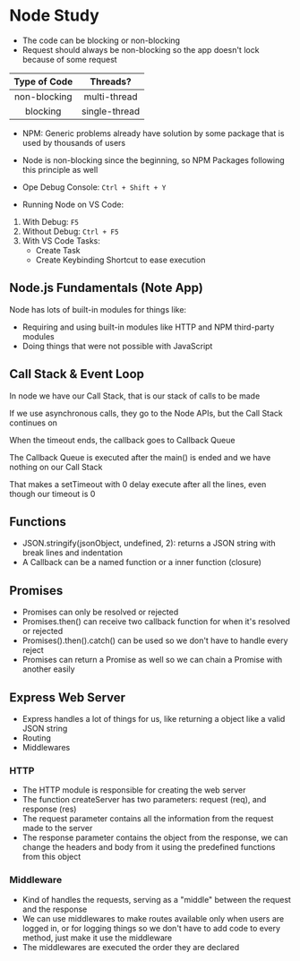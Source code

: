 # Node Study

- The code can be blocking or non-blocking
- Request should always be non-blocking so the app doesn't lock because of some request

| Type of Code | Threads?      |
| :----------: | :-----------: |
| non-blocking | multi-thread  |
| blocking     | single-thread |

- NPM: Generic problems already have solution by some package that is used by thousands of users
- Node is non-blocking since the beginning, so NPM Packages following this principle as well

- Ope Debug Console: `Ctrl + Shift + Y`
- Running Node on VS Code:
1. With Debug: `F5`
2. Without Debug: `Ctrl + F5`
3. With VS Code Tasks:
    - Create Task
    - Create Keybinding Shortcut to ease execution

## Node.js Fundamentals (Note App)

Node has lots of built-in modules for things like:
- Requiring and using built-in modules like HTTP and NPM third-party modules
- Doing things that were not possible with JavaScript

## Call Stack & Event Loop

In node we have our Call Stack, that is our stack of calls to be made

If we use asynchronous calls, they go to the Node APIs, but the Call Stack continues on

When the timeout ends, the callback goes to Callback Queue

The Callback Queue is executed after the main() is ended and we have nothing on our Call Stack

That makes a setTimeout with 0 delay execute after all the lines, even though our timeout is 0

## Functions
- JSON.stringify(jsonObject, undefined, 2): returns a JSON string with break lines and indentation
- A Callback can be a named function or a inner function (closure)

## Promises
- Promises can only be resolved or rejected
- Promises.then() can receive two callback function for when it's resolved or rejected
- Promises().then().catch() can be used so we don't have to handle every reject
- Promises can return a Promise as well so we can chain a Promise with another easily

## Express Web Server
- Express handles a lot of things for us, like returning a object like a valid JSON string
- Routing
- Middlewares

### HTTP
- The HTTP module is responsible for creating the web server
- The function createServer has two parameters: request (req), and response (res)
- The request parameter contains all the information from the request made to the server
- The response parameter contains the object from the response, we can change the headers and body from it using the predefined functions from this object

### Middleware
- Kind of handles the requests, serving as a "middle" between the request and the response
- We can use middlewares to make routes available only when users are logged in, or for logging things so we don't have to add code to every method, just make it use the middleware
- The middlewares are executed the order they are declared